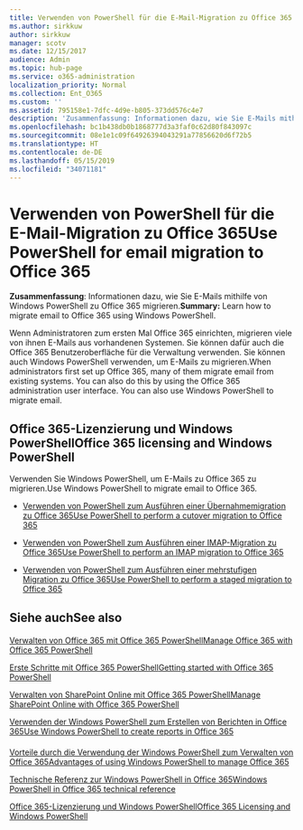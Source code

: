 ```yaml
---
title: Verwenden von PowerShell für die E-Mail-Migration zu Office 365
ms.author: sirkkuw
author: sirkkuw
manager: scotv
ms.date: 12/15/2017
audience: Admin
ms.topic: hub-page
ms.service: o365-administration
localization_priority: Normal
ms.collection: Ent_O365
ms.custom: ''
ms.assetid: 795158e1-7dfc-4d9e-b805-373dd576c4e7
description: 'Zusammenfassung: Informationen dazu, wie Sie E-Mails mithilfe von Windows PowerShell zu Office 365 migrieren.'
ms.openlocfilehash: bc1b438db0b1868777d3a3faf0c62d80f843097c
ms.sourcegitcommit: 08e1e1c09f64926394043291a77856620d6f72b5
ms.translationtype: HT
ms.contentlocale: de-DE
ms.lasthandoff: 05/15/2019
ms.locfileid: "34071181"
---
```

# <a name="use-powershell-for-email-migration-to-office-365"></a><span data-ttu-id="e2814-103">Verwenden von PowerShell für die E-Mail-Migration zu Office 365</span><span class="sxs-lookup"><span data-stu-id="e2814-103">Use PowerShell for email migration to Office 365</span></span>

 <span data-ttu-id="e2814-104">**Zusammenfassung**: Informationen dazu, wie Sie E-Mails mithilfe von Windows PowerShell zu Office 365 migrieren.</span><span class="sxs-lookup"><span data-stu-id="e2814-104">**Summary:** Learn how to migrate email to Office 365 using Windows PowerShell.</span></span>
  
<span data-ttu-id="e2814-p101">Wenn Administratoren zum ersten Mal Office 365 einrichten, migrieren viele von ihnen E-Mails aus vorhandenen Systemen. Sie können dafür auch die Office 365 Benutzeroberfläche für die Verwaltung verwenden. Sie können auch Windows PowerShell verwenden, um E-Mails zu migrieren.</span><span class="sxs-lookup"><span data-stu-id="e2814-p101">When administrators first set up Office 365, many of them migrate email from existing systems. You can also do this by using the Office 365 administration user interface. You can also use Windows PowerShell to migrate email.</span></span>
  
## <a name="office-365-licensing-and-windows-powershell"></a><span data-ttu-id="e2814-108">Office 365-Lizenzierung und Windows PowerShell</span><span class="sxs-lookup"><span data-stu-id="e2814-108">Office 365 licensing and Windows PowerShell</span></span>

<span data-ttu-id="e2814-109">Verwenden Sie Windows PowerShell, um E-Mails zu Office 365 zu migrieren.</span><span class="sxs-lookup"><span data-stu-id="e2814-109">Use Windows PowerShell to migrate email to Office 365.</span></span> 
  
- [<span data-ttu-id="e2814-110">Verwenden von PowerShell zum Ausführen einer Übernahmemigration zu Office 365</span><span class="sxs-lookup"><span data-stu-id="e2814-110">Use PowerShell to perform a cutover migration to Office 365</span></span>](use-powershell-to-perform-a-cutover-migration-to-office-365.md)
    
- [<span data-ttu-id="e2814-111">Verwenden von PowerShell zum Ausführen einer IMAP-Migration zu Office 365</span><span class="sxs-lookup"><span data-stu-id="e2814-111">Use PowerShell to perform an IMAP migration to Office 365</span></span>](use-powershell-to-perform-an-imap-migration-to-office-365.md)
    
- [<span data-ttu-id="e2814-112">Verwenden von PowerShell zum Ausführen einer mehrstufigen Migration zu Office 365</span><span class="sxs-lookup"><span data-stu-id="e2814-112">Use PowerShell to perform a staged migration to Office 365</span></span>](use-powershell-to-perform-a-staged-migration-to-office-365.md)
    
## <a name="see-also"></a><span data-ttu-id="e2814-113">Siehe auch</span><span class="sxs-lookup"><span data-stu-id="e2814-113">See also</span></span>

#### 

[<span data-ttu-id="e2814-114">Verwalten von Office 365 mit Office 365 PowerShell</span><span class="sxs-lookup"><span data-stu-id="e2814-114">Manage Office 365 with Office 365 PowerShell</span></span>](manage-office-365-with-office-365-powershell.md)
  
[<span data-ttu-id="e2814-115">Erste Schritte mit Office 365 PowerShell</span><span class="sxs-lookup"><span data-stu-id="e2814-115">Getting started with Office 365 PowerShell</span></span>](getting-started-with-office-365-powershell.md)
  
[<span data-ttu-id="e2814-116">Verwalten von SharePoint Online mit Office 365 PowerShell</span><span class="sxs-lookup"><span data-stu-id="e2814-116">Manage SharePoint Online with Office 365 PowerShell</span></span>](manage-sharepoint-online-with-office-365-powershell.md)
  
[<span data-ttu-id="e2814-117">Verwenden der Windows PowerShell zum Erstellen von Berichten in Office 365</span><span class="sxs-lookup"><span data-stu-id="e2814-117">Use Windows PowerShell to create reports in Office 365</span></span>](use-windows-powershell-to-create-reports-in-office-365.md)
#### 

[<span data-ttu-id="e2814-118">Vorteile durch die Verwendung der Windows PowerShell zum Verwalten von Office 365</span><span class="sxs-lookup"><span data-stu-id="e2814-118">Advantages of using Windows PowerShell to manage Office 365</span></span>](http://technet.microsoft.com/library/15144a50-453e-4cd5-befd-bc6736697967.aspx)
  
[<span data-ttu-id="e2814-119">Technische Referenz zur Windows PowerShell in Office 365</span><span class="sxs-lookup"><span data-stu-id="e2814-119">Windows PowerShell in Office 365 technical reference</span></span>](http://technet.microsoft.com/library/10d5c66a-7579-4319-aaa5-7a5e21d49cea.aspx)
  
[<span data-ttu-id="e2814-120">Office 365-Lizenzierung und Windows PowerShell</span><span class="sxs-lookup"><span data-stu-id="e2814-120">Office 365 Licensing and Windows PowerShell</span></span>](http://technet.microsoft.com/library/6ca0e430-f7ba-4184-becf-14c6c5c8dde5.aspx)

